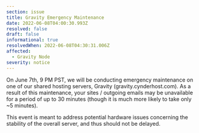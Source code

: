 ```yaml
---
section: issue
title: Gravity Emergency Maintenance
date: 2022-06-08T04:00:30.993Z
resolved: false
draft: false
informational: true
resolvedWhen: 2022-06-08T04:30:31.006Z
affected:
  - Gravity Node
severity: notice
---
```

On June 7th, 9 PM PST, we will be conducting emergency maintenance on one of our shared hosting servers, Gravity (gravity.cynderhost.com). As a result of this maintenance, your sites / outgoing emails may be unavailable for a period of up to 30 minutes (though it is much more likely to take only ~5 minutes).

This event is meant to address potential hardware issues concerning the stability of the overall server, and thus should not be delayed.